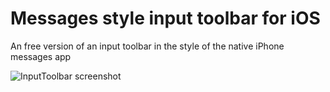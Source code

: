 # Messages style input toolbar for iOS

An free version of an input toolbar in the style of the native iPhone messages app

![InputToolbar screenshot][1]

  [1]: https://github.com/brandonhamilton/inputtoolbar/raw/master/Screenshot.png

